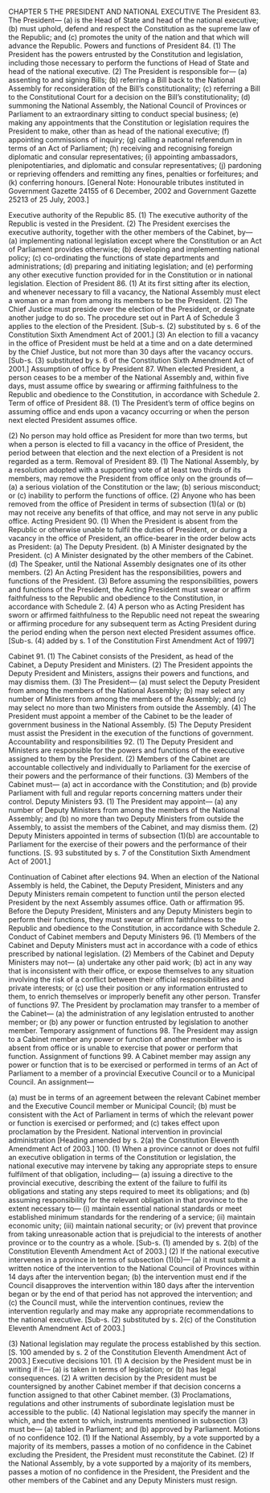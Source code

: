 CHAPTER 5
THE PRESIDENT AND NATIONAL EXECUTIVE
The President
83. The President—
(a) is the Head of State and head of the national executive;
(b) must uphold, defend and respect the Constitution as the supreme law
of the Republic; and
(c) promotes the unity of the nation and that which will advance the
Republic.
Powers and functions of President
84. (1) The President has the powers entrusted by the Constitution and legislation,
including those necessary to perform the functions of Head of State and head of the
national executive.
(2) The President is responsible for—
(a) assenting to and signing Bills;
(b) referring a Bill back to the National Assembly for reconsideration of the Bill’s
constitutionality;
(c) referring a Bill to the Constitutional Court for a decision on the Bill’s
constitutionality;
(d) summoning the National Assembly, the National Council of Provinces or
Parliament to an extraordinary sitting to conduct special business;
(e) making any appointments that the Constitution or legislation requires the
President to make, other than as head of the national executive;
(f) appointing commissions of inquiry;
(g) calling a national referendum in terms of an Act of Parliament;
(h) receiving and recognising foreign diplomatic and consular representatives;
(i) appointing ambassadors, plenipotentiaries, and diplomatic and consular
representatives;
(j) pardoning or reprieving offenders and remitting any fines, penalties or
forfeitures; and
(k) conferring honours.
[General Note: Honourable tributes instituted in Government Gazette 24155 of 6 December, 2002 and
Government Gazette 25213 of 25 July, 2003.]

Executive authority of the Republic
85. (1) The executive authority of the Republic is vested in the President.
(2) The President exercises the executive authority, together with the other members of
the Cabinet, by—
(a) implementing national legislation except where the Constitution or an Act of
Parliament provides otherwise;
(b) developing and implementing national policy;
(c) co-ordinating the functions of state departments and administrations;
(d) preparing and initiating legislation; and
(e) performing any other executive function provided for in the Constitution or in
national legislation.
Election of President
86. (1) At its first sitting after its election, and whenever necessary to fill a vacancy, the
National Assembly must elect a woman or a man from among its members to be the
President.
(2) The Chief Justice must preside over the election of the President, or designate
another judge to do so. The procedure set out in Part A of Schedule 3 applies to the
election of the President.
[Sub-s. (2) substituted by s. 6 of the Constitution Sixth Amendment Act of 2001.]
(3) An election to fill a vacancy in the office of President must be held at a time and on
a date determined by the Chief Justice, but not more than 30 days after the vacancy
occurs.
[Sub-s. (3) substituted by s. 6 of the Constitution Sixth Amendment Act of 2001.]
Assumption of office by President
87. When elected President, a person ceases to be a member of the National Assembly and,
within five days, must assume office by swearing or affirming faithfulness to the Republic
and obedience to the Constitution, in accordance with Schedule 2.
Term of office of President
88. (1) The President’s term of office begins on assuming office and ends upon a vacancy
occurring or when the person next elected President assumes office.

(2) No person may hold office as President for more than two terms, but when a person
is elected to fill a vacancy in the office of President, the period between that election
and the next election of a President is not regarded as a term.
Removal of President
89. (1) The National Assembly, by a resolution adopted with a supporting vote of at least
two thirds of its members, may remove the President from office only on the
grounds of—
(a) a serious violation of the Constitution or the law;
(b) serious misconduct; or
(c) inability to perform the functions of office.
(2) Anyone who has been removed from the office of President in terms of subsection
(1)(a) or (b) may not receive any benefits of that office, and may not serve in any
public office.
Acting President
90. (1) When the President is absent from the Republic or otherwise unable to fulfil the
duties of President, or during a vacancy in the office of President, an office-bearer in
the order below acts as President:
(a) The Deputy President.
(b) A Minister designated by the President.
(c) A Minister designated by the other members of the Cabinet.
(d) The Speaker, until the National Assembly designates one of its other members.
(2) An Acting President has the responsibilities, powers and functions of the President.
(3) Before assuming the responsibilities, powers and functions of the President, the
Acting President must swear or affirm faithfulness to the Republic and obedience to
the Constitution, in accordance with Schedule 2.
(4) A person who as Acting President has sworn or affirmed faithfulness to the Republic
need not repeat the swearing or affirming procedure for any subsequent term as
Acting President during the period ending when the person next elected President
assumes office.
[Sub-s. (4) added by s. 1 of the Constitution First Amendment Act of 1997]

Cabinet
91. (1) The Cabinet consists of the President, as head of the Cabinet, a Deputy President and
Ministers.
(2) The President appoints the Deputy President and Ministers, assigns their powers
and functions, and may dismiss them.
(3) The President—
(a) must select the Deputy President from among the members of the National
Assembly;
(b) may select any number of Ministers from among the members of the
Assembly; and
(c) may select no more than two Ministers from outside the Assembly.
(4) The President must appoint a member of the Cabinet to be the leader of
government business in the National Assembly.
(5) The Deputy President must assist the President in the execution of the functions of
government.
Accountability and responsibilities
92. (1) The Deputy President and Ministers are responsible for the powers and functions of
the executive assigned to them by the President.
(2) Members of the Cabinet are accountable collectively and individually to Parliament
for the exercise of their powers and the performance of their functions.
(3) Members of the Cabinet must—
(a) act in accordance with the Constitution; and
(b) provide Parliament with full and regular reports concerning matters under
their control.
Deputy Ministers
93. (1) The President may appoint—
(a) any number of Deputy Ministers from among the members of the National
Assembly; and
(b) no more than two Deputy Ministers from outside the Assembly, to
assist the members of the Cabinet, and may dismiss them.
(2) Deputy Ministers appointed in terms of subsection (1)(b) are accountable to
Parliament for the exercise of their powers and the performance of their functions.
[S. 93 substituted by s. 7 of the Constitution Sixth Amendment Act of 2001.]

Continuation of Cabinet after elections
94. When an election of the National Assembly is held, the Cabinet, the Deputy President,
Ministers and any Deputy Ministers remain competent to function until the person elected
President by the next Assembly assumes office.
Oath or affirmation
95. Before the Deputy President, Ministers and any Deputy Ministers begin to perform their
functions, they must swear or affirm faithfulness to the Republic and obedience to the
Constitution, in accordance with Schedule 2.
Conduct of Cabinet members and Deputy Ministers
96. (1) Members of the Cabinet and Deputy Ministers must act in accordance with a code of
ethics prescribed by national legislation.
(2) Members of the Cabinet and Deputy Ministers may not—
(a) undertake any other paid work;
(b) act in any way that is inconsistent with their office, or expose themselves
to any situation involving the risk of a conflict between their official
responsibilities and private interests; or
(c) use their position or any information entrusted to them, to enrich themselves
or improperly benefit any other person.
Transfer of functions
97. The President by proclamation may transfer to a member of the Cabinet—
(a) the administration of any legislation entrusted to another member; or
(b) any power or function entrusted by legislation to another member.
Temporary assignment of functions
98. The President may assign to a Cabinet member any power or function of another member
who is absent from office or is unable to exercise that power or perform that function.
Assignment of functions
99. A Cabinet member may assign any power or function that is to be exercised or performed
in terms of an Act of Parliament to a member of a provincial Executive Council or to a
Municipal Council. An assignment—

(a) must be in terms of an agreement between the relevant Cabinet member and
the Executive Council member or Municipal Council;
(b) must be consistent with the Act of Parliament in terms of which the relevant
power or function is exercised or performed; and
(c) takes effect upon proclamation by the President.
National intervention in provincial administration
[Heading amended by s. 2(a) the Constitution Eleventh Amendment Act of 2003.]
100. (1) When a province cannot or does not fulfil an executive obligation in terms of the
Constitution or legislation, the national executive may intervene by taking any
appropriate steps to ensure fulfilment of that obligation, including—
(a) issuing a directive to the provincial executive, describing the extent of the
failure to fulfil its obligations and stating any steps required to meet its
obligations; and
(b) assuming responsibility for the relevant obligation in that province to the
extent necessary to—
(i) maintain essential national standards or meet established minimum
standards for the rendering of a service;
(ii) maintain economic unity;
(iii) maintain national security; or
(iv) prevent that province from taking unreasonable action that is prejudicial
to the interests of another province or to the country as a whole.
[Sub-s. (1) amended by s. 2(b) of the Constitution Eleventh Amendment Act of 2003.]
(2) If the national executive intervenes in a province in terms of subsection (1)(b)—
(a) it must submit a written notice of the intervention to the National Council of
Provinces within 14 days after the intervention began;
(b) the intervention must end if the Council disapproves the intervention within
180 days after the intervention began or by the end of that period has not
approved the intervention; and
(c) the Council must, while the intervention continues, review the intervention
regularly and may make any appropriate recommendations to the national
executive.
[Sub-s. (2) substituted by s. 2(c) of the Constitution Eleventh Amendment Act of 2003.]

(3) National legislation may regulate the process established by this section.
[S. 100 amended by s. 2 of the Constitution Eleventh Amendment Act of 2003.]
Executive decisions
101. (1) A decision by the President must be in writing if it—
(a) is taken in terms of legislation; or
(b) has legal consequences.
(2) A written decision by the President must be countersigned by another Cabinet
member if that decision concerns a function assigned to that other Cabinet member.
(3) Proclamations, regulations and other instruments of subordinate legislation must
be accessible to the public.
(4) National legislation may specify the manner in which, and the extent to which,
instruments mentioned in subsection (3) must be—
(a) tabled in Parliament; and
(b) approved by Parliament.
Motions of no confidence
102. (1) If the National Assembly, by a vote supported by a majority of its members, passes a
motion of no confidence in the Cabinet excluding the President, the President must
reconstitute the Cabinet.
(2) If the National Assembly, by a vote supported by a majority of its members, passes
a motion of no confidence in the President, the President and the other members of
the Cabinet and any Deputy Ministers must resign.

